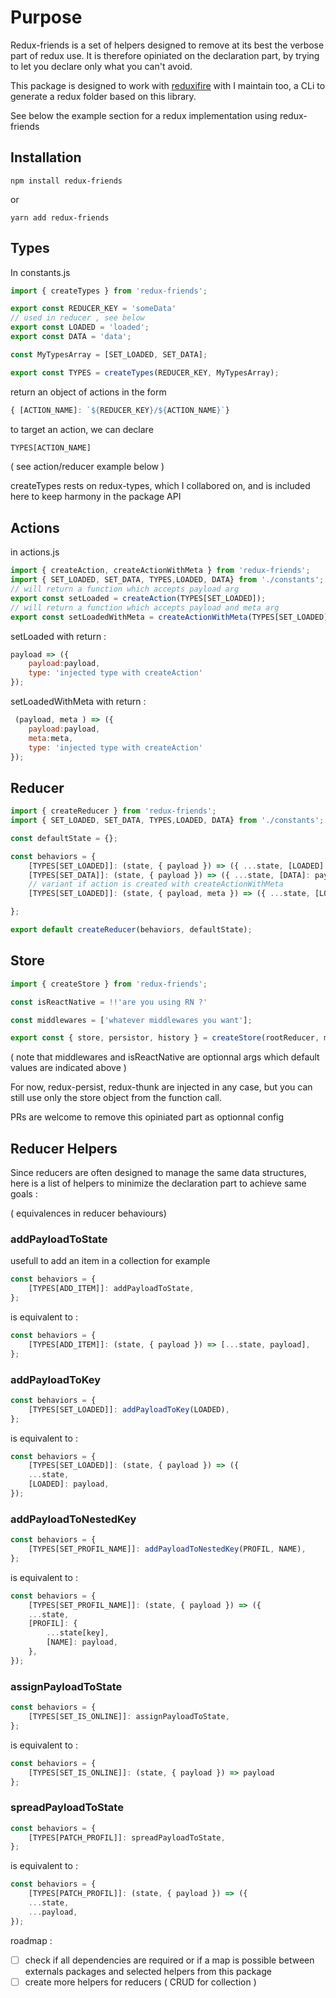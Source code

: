 

# Purpose

Redux-friends is a set of helpers designed to remove at its best the verbose part of redux use.
It is therefore opiniated on the declaration part, by trying to let you declare only what you can't avoid.

This package is designed to work with [reduxifire](https://www.npmjs.com/package/reduxifire) with I maintain too, a CLi to generate a redux folder based on this library.

See below the example section for a redux implementation using redux-friends

## Installation

```
npm install redux-friends
```
or

```
yarn add redux-friends
```


## Types

In constants.js
```javascript
import { createTypes } from 'redux-friends';

export const REDUCER_KEY = 'someData'
// used in reducer , see below
export const LOADED = 'loaded';
export const DATA = 'data';

const MyTypesArray = [SET_LOADED, SET_DATA];

export const TYPES = createTypes(REDUCER_KEY, MyTypesArray);
```

return an object of actions in the form
 ```javascript
 { [ACTION_NAME]: `${REDUCER_KEY}/${ACTION_NAME}`}
 ```

to target an action, we can declare
```javascript
TYPES[ACTION_NAME]
```
( see action/reducer example below )

createTypes rests on redux-types, which I collabored on, and is included here to keep harmony in the package API

## Actions
in actions.js
```javascript
import { createAction, createActionWithMeta } from 'redux-friends';
import { SET_LOADED, SET_DATA, TYPES,LOADED, DATA} from './constants';
// will return a function which accepts payload arg
export const setLoaded = createAction(TYPES[SET_LOADED]);
// will return a function which accepts payload and meta arg
export const setLoadedWithMeta = createActionWithMeta(TYPES[SET_LOADED]);
```

setLoaded with return :
```javascript
payload => ({
	payload:payload,
	type: 'injected type with createAction'
});
```

setLoadedWithMeta with return :
```javascript
 (payload, meta ) => ({
	payload:payload,
	meta:meta,
	type: 'injected type with createAction'
});
```



## Reducer

```javascript
import { createReducer } from 'redux-friends';
import { SET_LOADED, SET_DATA, TYPES,LOADED, DATA} from './constants';

const defaultState = {};

const behaviors = {
	[TYPES[SET_LOADED]]: (state, { payload }) => ({ ...state, [LOADED]: payload }),
	[TYPES[SET_DATA]]: (state, { payload }) => ({ ...state, [DATA]: payload }),
	// variant if action is created with createActionWithMeta
	[TYPES[SET_LOADED]]: (state, { payload, meta }) => ({ ...state, [LOADED]: payload, someOtherKey:meta }),

};

export default createReducer(behaviors, defaultState);
```


## Store


```javascript
import { createStore } from 'redux-friends';

const isReactNative = !!'are you using RN ?'

const middlewares = ['whatever middlewares you want'];

export const { store, persistor, history } = createStore(rootReducer, middlewares = [], isReactNative = false);
```
( note that middlewares and isReactNative are optionnal args which default values are indicated above )

For now, redux-persist, redux-thunk are injected in any case, but you can still use only the store object from the function call.

PRs are welcome to remove this opiniated part as optionnal config



## Reducer Helpers

Since reducers are often designed to manage the same data structures, here is a list of helpers to minimize the declaration part to achieve same goals :

( equivalences in reducer behaviours)

### addPayloadToState
usefull to add an item in a collection for example


```javascript
const behaviors = {
	[TYPES[ADD_ITEM]]: addPayloadToState,
};
```
is equivalent to :
```javascript
const behaviors = {
	[TYPES[ADD_ITEM]]: (state, { payload }) => [...state, payload],
};
```

### addPayloadToKey

```javascript
const behaviors = {
	[TYPES[SET_LOADED]]: addPayloadToKey(LOADED),
};
```
is equivalent to :
```javascript
const behaviors = {
	[TYPES[SET_LOADED]]: (state, { payload }) => ({
	...state,
	[LOADED]: payload,
});
```
### addPayloadToNestedKey
```javascript
const behaviors = {
	[TYPES[SET_PROFIL_NAME]]: addPayloadToNestedKey(PROFIL, NAME),
};
```
is equivalent to :
```javascript
const behaviors = {
	[TYPES[SET_PROFIL_NAME]]: (state, { payload }) => ({
	...state,
	[PROFIL]: {
		...state[key],
		[NAME]: payload,
	},
});
```
### assignPayloadToState
```javascript
const behaviors = {
	[TYPES[SET_IS_ONLINE]]: assignPayloadToState,
};
```
is equivalent to :
```javascript
const behaviors = {
	[TYPES[SET_IS_ONLINE]]: (state, { payload }) => payload
};
```
### spreadPayloadToState
```javascript
const behaviors = {
	[TYPES[PATCH_PROFIL]]: spreadPayloadToState,
};
```
is equivalent to :
```javascript
const behaviors = {
	[TYPES[PATCH_PROFIL]]: (state, { payload }) => ({
	...state,
	...payload,
});
```


roadmap :

- [ ] check if all dependencies are required or if a map is possible between externals packages and selected helpers from this package
- [ ] create more helpers for reducers ( CRUD for collection )
